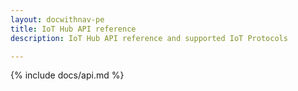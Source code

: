 ```yaml
---
layout: docwithnav-pe
title: IoT Hub API reference
description: IoT Hub API reference and supported IoT Protocols

---
```


{% include docs/api.md %}
